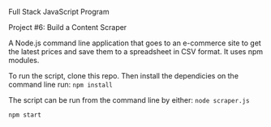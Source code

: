 Full Stack JavaScript Program

Project #6: Build a Content Scraper

A Node.js command line application that goes to an e-commerce site to get the latest prices and save them to a spreadsheet in CSV format. It uses npm modules.

To run the script, clone this repo.
Then install the dependicies on the command line run:
`npm install`

The script can be run from the command line by either: 
`node scraper.js`

`npm start`
